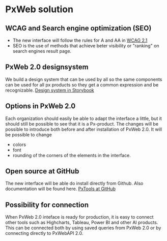 # PxWeb solution
## WCAG and Search engine optimization (SEO)
- The new interface will follow the rules for A and AA in [WCAG 2.1](https://www.w3.org/TR/WCAG21/)
- SEO is the use of methods that achieve beter visibility or "ranking" on search engines result page.
## PxWeb 2.0 designsystem
We build a design system that can be used by all so the same components can be used for all px products so they get a common expression and be recognizable. 
[Design system in Storybook](https://pxweb2.pages.dev/storybook/)
## Options in PxWeb 2.0
Each organization should easily be able to adapt the interface a little, but it should still be possible to see that it is a Px-product. 
The changes will be possible to introduce both before and after installation of PxWeb 2.0.
It will be possible to change
- colors
- font
- rounding of the corners of the elements in the interface.
## Open source at GitHub
The new interface will be able do install directly from Github. Also documentation will be found here. 
[PxTools at GitHub](https://github.com/pxtools)
## Possibility for connection
When PxWeb 2.0 inteface is ready for production, it is easy to connect other tools such as Highcharts, Tableau, Power BI and other AI products. This can be connected both by using saved queries from PxWeb 2.0 or by connecting directly to PxWebAPI 2.0.
